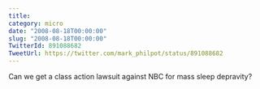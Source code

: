 ```yaml
---
title: 
category: micro
date: "2008-08-18T00:00:00"
slug: "2008-08-18T00:00:00"
TwitterId: 891088682
TweetUrl: https://twitter.com/mark_philpot/status/891088682
---
```


Can we get a class action lawsuit against NBC for mass sleep depravity?
